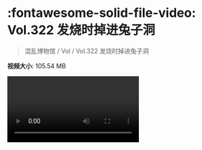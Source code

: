 # :fontawesome-solid-file-video: Vol.322 发烧时掉进兔子洞

> 混乱博物馆 / Vol / Vol.322 发烧时掉进兔子洞

**视频大小**: 105.54 MB

<div class="video"><video src="https://file.hsyhx.top/archive/322.mp4" controls preload>🤔 您的浏览器不支持 video 标签</video></div>